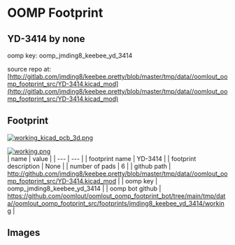 # OOMP Footprint  
## YD-3414  by none  
  
oomp key: oomp_jmding8_keebee_yd_3414  
  
source repo at: [http://gitlab.com/jmding8/keebee.pretty/blob/master/tmp/data//oomlout_oomp_footprint_src/YD-3414.kicad_mod](http://gitlab.com/jmding8/keebee.pretty/blob/master/tmp/data//oomlout_oomp_footprint_src/YD-3414.kicad_mod)  
## Footprint  
  
[![working_kicad_pcb_3d.png](working_kicad_pcb_3d_600.png)](working_kicad_pcb_3d.png)  
  
[![working.png](working_600.png)](working.png)  
| name | value | 
| --- | --- | 
| footprint name | YD-3414 | 
| footprint description | None | 
| number of pads | 6 | 
| github path | http://github.com/jmding8/keebee.pretty/blob/master/tmp/data//oomlout_oomp_footprint_src/YD-3414.kicad_mod | 
| oomp key | oomp_jmding8_keebee_yd_3414 | 
| oomp bot github | https://github.com/oomlout/oomlout_oomp_footprint_bot/tree/main/tmp/data//oomlout_oomp_footprint_src/footprints/jmding8_keebee_yd_3414/working | 
## Images  
